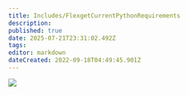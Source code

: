 ```yaml
---
title: Includes/FlexgetCurrentPythonRequirements
description: 
published: true
date: 2025-07-21T23:31:02.492Z
tags: 
editor: markdown
dateCreated: 2022-09-18T04:49:45.901Z
---
```


![](https://img.shields.io/pypi/pyversions/flexget?style=for-the-badge&logo=pypi)
